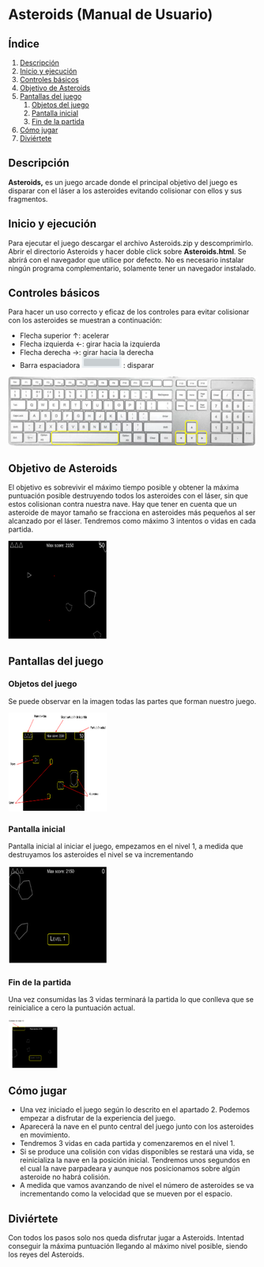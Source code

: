 # **Asteroids** (Manual de Usuario)

## Índice

1. [Descripción](#Descripción)
2. [Inicio y ejecución](#Inicio-y-ejecución)
3. [Controles básicos](#Controles-básicos)
4. [Objetivo de Asteroids](#Objetivo-de-Asteroids)
5. [Pantallas del juego](#Pantallas-del-juego)
   1. [Objetos del juego](#Objetos-del-juego)
   2. [Pantalla inicial](#Pantalla-inicial)
   3. [Fin de la partida](#Fin-de-la-partida)
6. [Cómo jugar](#Cómo-jugar)
7. [Diviértete](#Diviértete)


## Descripción	
**Asteroids,** es un juego arcade donde el principal objetivo del juego es disparar con el láser a los asteroides evitando colisionar con ellos y sus fragmentos.


## Inicio y ejecución
Para ejecutar el juego descargar el archivo Asteroids.zip y descomprimirlo. Abrir el directorio Asteroids y hacer doble click sobre **Asteroids.html**. Se abrirá con el navegador que utilice por defecto. No es necesario instalar ningún programa complementario, solamente tener un navegador instalado. 


## Controles básicos
Para hacer un uso correcto y eficaz de los controles para evitar colisionar con los asteroides se muestran a continuación: 

* Flecha superior      ↑: acelerar
* Flecha izquierda ←: girar hacia la izquierda
* Flecha derecha   →: girar hacia la derecha
* Barra espaciadora <img alt="spaceBar" title="spaceBar" src="imagesReadme/spaceBar.png" width="80"> : disparar
<p>
	<img alt="keyboard" title="keyboard" src="imagesReadme/keyboard.png">
</p>

## Objetivo de Asteroids
El objetivo es sobrevivir el máximo tiempo posible y obtener la máxima puntuación posible destruyendo todos los asteroides con el láser, sin que estos colisionan contra nuestra nave. 
Hay que tener en cuenta que un asteroide de mayor tamaño se fracciona en asteroides más pequeños al ser alcanzado por el láser.
Tendremos como máximo 3 intentos o vidas en cada partida.
<p>
	<img alt="canvasFree" title="canvasFree" src="imagesReadme/canvasFree.png" width="200" height="200" >
</p>

## Pantallas del juego

### Objetos del juego
Se puede observar en la imagen todas las partes que forman nuestro juego.
<p>
	<img alt="canvasObjects" title="canvasObjects" src="imagesReadme/canvasObjects.png"  width="200" height="200">
</p>

### Pantalla inicial
Pantalla inicial al iniciar el juego, empezamos en el nivel 1, a medida que destruyamos los asteroides el nivel se va incrementando
<p>
	<img alt="canvasLevel" title="canvasLevel" src="imagesReadme/canvasLevel.png" width="200" height="200" >
</p>

### Fin de la partida
Una vez consumidas las 3 vidas terminará la partida lo que conlleva que se reinicialice a cero la puntuación actual.
<p>
	<img alt="canvasGameOver" title="canvasGameOver" src="imagesReadme/canvasGameOver.png" width="100" height="100" >
</p>


## Cómo jugar
* Una vez iniciado el juego según lo descrito en el apartado 2. Podemos empezar a disfrutar de la experiencia del juego.
* Aparecerá la nave en el punto central del juego junto con los asteroides en movimiento.
* Tendremos 3 vidas en cada partida y comenzaremos en el nivel 1.
* Si se produce una colisión con vidas disponibles se restará una vida,  se reinicializa la nave en la posición inicial. Tendremos unos segundos en el cual la nave parpadeara y aunque nos posicionamos sobre algún asteroide no habrá colisión.
* A medida que vamos avanzando de nivel el  número de asteroides se va incrementando como la velocidad que se mueven por el espacio.


## Diviértete
Con todos los pasos solo nos queda disfrutar jugar a Asteroids. Intentad conseguir la máxima puntuación llegando al máximo nivel posible, siendo los reyes del Asteroids. 

